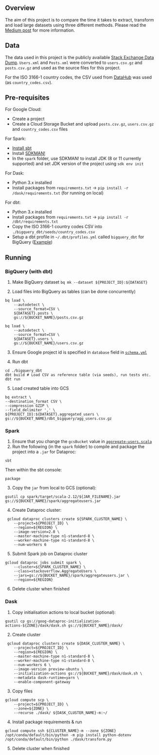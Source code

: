 
## Overview
The aim of this project is to compare the time it takes to extract, transform and load large datasets using three different methods.
Please read the [Medium post](https://medium.com/@cjmcguicken/working-with-large-datasets-bigquery-with-dbt-vs-spark-vs-dask-92e596ce8e06) for more information.

## Data
The data used in this project is the publicly available [Stack Exchange Data Dump](https://archive.org/details/stackexchange). `Users.xml` and `Posts.xml` were converted to `users.csv.gz` and `posts.csv.gz` and used as the source files for this project.

For the ISO 3166-1 country codes, the CSV used from [DataHub](https://datahub.io/core/country-list) was used (as `country_codes.csv`).

## Pre-requisites
For Google Cloud:
- Create a project
- Create a Cloud Storage Bucket and upload `posts.csv.gz`, `users.csv.gz` and `country_codes.csv` files 

For Spark:
- [Install sbt](https://www.scala-sbt.org/1.x/docs/Setup.html)
- Install [SDKMAN!](https://sdkman.io/)
- In the `spark` folder, use SDKMAN! to install JDK (8 or 11 currently supported) and set JDK version of the project using `sdk env init`

For Dask:
- Python 3.x installed
- Install packages from `requirements.txt` -> `pip install -r /dask/requirements.txt` (for running on local)

For dbt:
- Python 3.x installed
- Install packages from `requirements.txt` -> `pip install -r /dbt/requirements.txt`
- Copy the ISO 3166-1 country codes CSV into `./bigquery_dbt/seeds/country_codes.csv`
- Setup a dbt profile in `~/.dbt/profiles.yml` called `bigquery_dbt` for BigQuery ([Example](https://docs.getdbt.com/reference/warehouse-profiles/bigquery-profile))
## Running
### BigQuery (with dbt)
1. Make BigQuery dataset
`bq mk --dataset ${PROJECT_ID}:${DATASET}`

2. Load files into BigQuery as tables (can be done concurrently)
```
bq load \
    --autodetect \
    --source_format=CSV \
    ${DATASET}.posts \
    gs://${BUCKET_NAME}/posts.csv.gz

bq load \
    --autodetect \
    --source_format=CSV \
    ${DATASET}.users \
    gs://${BUCKET_NAME}/users.csv.gz
```

3. Ensure Google project id is specified in `database` field in [`schema.yml`](bigquery_dbt/models/schema.yml)

4. Run dbt
```
cd ./bigquery_dbt
dbt build # Load CSV as reference table (via seeds), run tests etc.
dbt run
```

5. Load created table into GCS
```
bq extract \
--destination_format CSV \
--compression GZIP \
--field_delimiter ',' \
${PROJECT_ID}:${DATASET}.aggregated_users \
gs://${BUCKET_NAME}/dbt_bigquery/agg_users.csv.gz
```

### Spark
1. Ensure that you change the `gcsBucket` value in [`aggregate-users.scala`](spark/aggregate-users.scala)
2. Run the following (in the `spark` folder) to compile and package the project into a `.jar` for Dataproc:
```
sbt
```
Then within the sbt console:
```
package
```

3. Copy the `jar` from local to GCS (optional):
```
gsutil cp spark/target/scala-2.12/${JAR_FILENAME}.jar gs://${BUCKET_NAME}/spark/aggregateusers.jar
```

4. Create Dataproc cluster:
```
 gcloud dataproc clusters create ${SPARK_CLUSTER_NAME} \
    --project=${PROJECT_ID} \
    --region=${REGION} \
    --image-version=2.0 \
    --master-machine-type n1-standard-8 \
    --worker-machine-type n1-standard-8 \
    --num-workers 6
```

5. Submit Spark job on Dataproc cluster
```
gcloud dataproc jobs submit spark \
    --cluster=${SPARK_CLUSTER_NAME} \
    --class=stackoverflow.AggregateUsers \
    --jars=gs://${BUCKET_NAME}/spark/aggregateusers.jar \
    --region=${REGION}
```

6. Delete cluster when finished

### Dask
1. Copy initialisation actions to local bucket (optional):
```
gsutil cp gs://goog-dataproc-initialization-actions-${ZONE}/dask/dask.sh gs://${BUCKET_NAME}/dask/
```

2. Create cluster
```
 gcloud dataproc clusters create ${DASK_CLUSTER_NAME} \
    --project=${PROJECT_ID} \
    --region=${REGION} \
    --master-machine-type n1-standard-8 \
    --worker-machine-type n1-standard-8 \
    --num-workers 6 \
    --image-version preview-ubuntu \
    --initialization-actions gs://${BUCKET_NAME}/dask/dask.sh \
    --metadata dask-runtime=yarn \
    --enable-component-gateway
```

3. Copy files
```
gcloud compute scp \
    --project=${PROJECT_ID} \
    --zone=${ZONE} \
    --recurse ./dask/ ${DASK_CLUSTER_NAME}-m:~/
```

4. Install package requirements & run
```
gcloud compute ssh ${CLUSTER_NAME}-m --zone ${ZONE}
/opt/conda/default/bin/python -m pip install python-dotenv
/opt/conda/default/bin/python ./dask/transform.py
```

5. Delete cluster when finished

